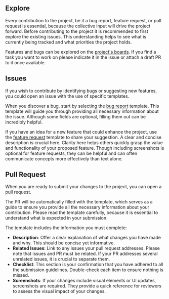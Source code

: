## Explore

Every contribution to the project, be it a bug report, feature request, or pull request is essential, because the collective input will drive the project forward. Before contributing to the project it is recommended to first explore the existing issues. This understanding helps to see what is currently being tracked and what priorities the project holds. 

Features and bugs can be explored on the [project's boards](https://github.com/orgs/mupl-app/projects/1/views/8). If you find a task you want to work on please indicate it in the issue or attach a draft PR to it once available.

## Issues

If you wish to contribute by identifying bugs or suggesting new features, you could open an issue with the use of specific templates. 

When you discover a bug, start by selecting the [bug report](https://github.com/mupl-app/mupl-macos/issues/new?template=bug_report.yml) template. This template will guide you through providing all necessary information about the issue. Although some fields are optional, filling them out can be incredibly helpful.

If you have an idea for a new feature that could enhance the project, use the [feature request](https://github.com/mupl-app/mupl-macos/issues/new?template=feature_request.yml) template to share your suggestion. A clear and concise description is crucial here. Clarity here helps others quickly grasp the value and functionality of your proposed feature. Though including screenshots is optional for feature requests, they can be helpful and can often communicate concepts more effectively than text alone.

## Pull Request

When you are ready to submit your changes to the project, you can open a pull request. 

The PR will be automatically filled with the template, which serves as a guide to ensure you provide all the necessary information about your contribution. Please read the template carefully, because it is essential to understand what is expected in your submission.

The template includes the information you must complete:

- **Description**: Offer a clear explanation of what changes you have made and why. This should be concise yet informative.
- **Related Issues**: Link to any issues your pull request addresses. Please note that issues and PR must be related. If your PR addresses several unrelated issues, it is crucial to separate them.
- **Checklist**: This section is your confirmation that you have adhered to all the submission guidelines. Double-check each item to ensure nothing is missed.
- **Screenshots**: If your changes include visual elements or UI updates, screenshots are required. They provide a quick reference for reviewers to assess the visual impact of your changes.
